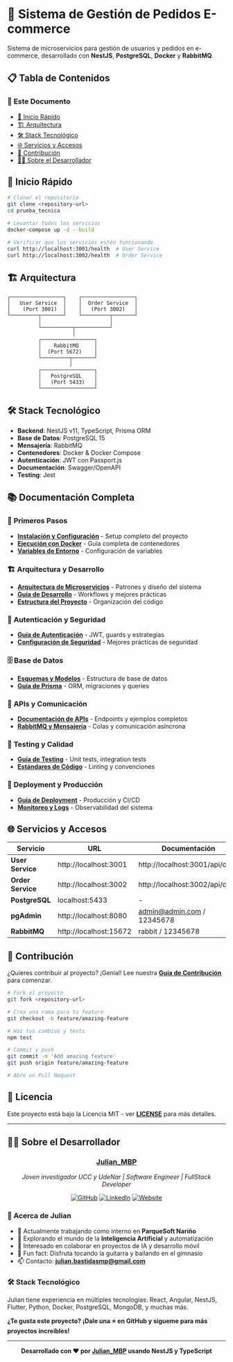 # 🛒 Sistema de Gestión de Pedidos E-commerce

Sistema de microservicios para gestión de usuarios y pedidos en e-commerce, desarrollado con **NestJS**, **PostgreSQL**, **Docker** y **RabbitMQ**.

## 📋 Tabla de Contenidos

### 📖 **Este Documento**
- [🚀 Inicio Rápido](#-inicio-rápido)
- [🏗️ Arquitectura](#️-arquitectura)
- [🛠️ Stack Tecnológico](#️-stack-tecnológico)
- [🌐 Servicios y Accesos](#-servicios-y-accesos)
- [🤝 Contribución](#-contribución)
- [👨‍💻 Sobre el Desarrollador](#-sobre-el-desarrollador)


## 🚀 Inicio Rápido

```bash
# Clonar el repositorio
git clone <repository-url>
cd prueba_tecnica

# Levantar todos los servicios
docker-compose up -d --build

# Verificar que los servicios estén funcionando
curl http://localhost:3001/health  # User Service
curl http://localhost:3002/health  # Order Service
```

## 🏗️ Arquitectura

```
┌─────────────────┐    ┌─────────────────┐
│   User Service  │    │  Order Service  │
│    (Port 3001)  │    │   (Port 3002)   │
└─────────┬───────┘    └─────────┬───────┘
          │                      │
          └──────────┬───────────┘
                     │
          ┌─────────────────┐
          │    RabbitMQ     │
          │  (Port 5672)    │
          └─────────┬───────┘
                    │
          ┌─────────────────┐
          │   PostgreSQL    │
          │   (Port 5433)   │
          └─────────────────┘
```

## 🛠️ Stack Tecnológico

- **Backend**: NestJS v11, TypeScript, Prisma ORM
- **Base de Datos**: PostgreSQL 15
- **Mensajería**: RabbitMQ
- **Contenedores**: Docker & Docker Compose
- **Autenticación**: JWT con Passport.js
- **Documentación**: Swagger/OpenAPI
- **Testing**: Jest

## 📚 Documentación Completa

### 🚀 **Primeros Pasos**
- **[Instalación y Configuración](./docs/INSTALLATION.md)** - Setup completo del proyecto
- **[Ejecución con Docker](./docs/DOCKER.md)** - Guía completa de contenedores
- **[Variables de Entorno](./docs/ENVIRONMENT.md)** - Configuración de variables

### 🏗️ **Arquitectura y Desarrollo**
- **[Arquitectura de Microservicios](./docs/ARCHITECTURE.md)** - Patrones y diseño del sistema
- **[Guía de Desarrollo](./docs/DEVELOPMENT.md)** - Workflows y mejores prácticas
- **[Estructura del Proyecto](./docs/PROJECT_STRUCTURE.md)** - Organización del código

### 🔐 **Autenticación y Seguridad**
- **[Guía de Autenticación](./docs/AUTHENTICATION.md)** - JWT, guards y estrategias
- **[Configuración de Seguridad](./docs/SECURITY.md)** - Mejores prácticas de seguridad

### 🗄️ **Base de Datos**
- **[Esquemas y Modelos](./docs/DATABASE.md)** - Estructura de base de datos
- **[Guía de Prisma](./docs/PRISMA.md)** - ORM, migraciones y queries

### 📡 **APIs y Comunicación**
- **[Documentación de APIs](./docs/API.md)** - Endpoints y ejemplos completos
- **[RabbitMQ y Mensajería](./docs/MESSAGING.md)** - Colas y comunicación asíncrona

### 🧪 **Testing y Calidad**
- **[Guía de Testing](./docs/TESTING.md)** - Unit tests, integration tests
- **[Estándares de Código](./docs/CODE_STANDARDS.md)** - Linting y convenciones

### 🚀 **Deployment y Producción**
- **[Guía de Deployment](./docs/DEPLOYMENT.md)** - Producción y CI/CD
- **[Monitoreo y Logs](./docs/MONITORING.md)** - Observabilidad del sistema

## 🌐 Servicios y Accesos

| Servicio | URL | Documentación |
|----------|-----|---------------|
| **User Service** | http://localhost:3001 | http://localhost:3001/api/docs |
| **Order Service** | http://localhost:3002 | http://localhost:3002/api/docs |
| **PostgreSQL** | localhost:5433 | - |
| **pgAdmin** | http://localhost:8080 | admin@admin.com / 12345678 |
| **RabbitMQ** | http://localhost:15672 | rabbit / 12345678 |

## 🤝 Contribución

¿Quieres contribuir al proyecto? ¡Genial! Lee nuestra **[Guía de Contribución](./docs/CONTRIBUTING.md)** para comenzar.

```bash
# Fork el proyecto
git fork <repository-url>

# Crea una rama para tu feature
git checkout -b feature/amazing-feature

# Haz tus cambios y tests
npm test

# Commit y push
git commit -m 'Add amazing feature'
git push origin feature/amazing-feature

# Abre un Pull Request
```

## 📄 Licencia

Este proyecto está bajo la Licencia MIT - ver **[LICENSE](./LICENSE)** para más detalles.

---

## 👨‍💻 Sobre el Desarrollador

<div align="center">

### **[Julian_MBP](https://github.com/JulianMbp)**
*Joven investigador UCC y UdeNar | Software Engineer | FullStack Developer*

[![GitHub](https://img.shields.io/badge/GitHub-JulianMbp-181717?style=for-the-badge&logo=github)](https://github.com/JulianMbp)
[![LinkedIn](https://img.shields.io/badge/LinkedIn-julian--bastidas-0077B5?style=for-the-badge&logo=linkedin)](https://linkedin.com/in/julian-bastidas-27779b18b)
[![Website](https://img.shields.io/badge/Website-julian--mbp.pro-FF6B6B?style=for-the-badge&logo=safari)](https://www.julian-mbp.pro/)

</div>

### 🌟 Acerca de Julian
- 🔭 Actualmente trabajando como interno en **ParqueSoft Nariño**
- 🌱 Explorando el mundo de la **Inteligencia Artificial** y automatización
- 💞️ Interesado en colaborar en proyectos de IA y desarrollo móvil
- 🎸 Fun fact: Disfruta tocando la guitarra y bailando en el gimnasio
- 📫 Contacto: **julian.bastidasmp@gmail.com**

### 🛠️ Stack Tecnológico
Julian tiene experiencia en múltiples tecnologías: React, Angular, NestJS, Flutter, Python, Docker, PostgreSQL, MongoDB, y muchas más. 

**¿Te gusta este proyecto? ¡Dale una ⭐ en GitHub y sígueme para más proyectos increíbles!**

---

<div align="center">

**Desarrollado con ❤️ por [Julian_MBP](https://github.com/JulianMbp) usando NestJS y TypeScript**

</div>
